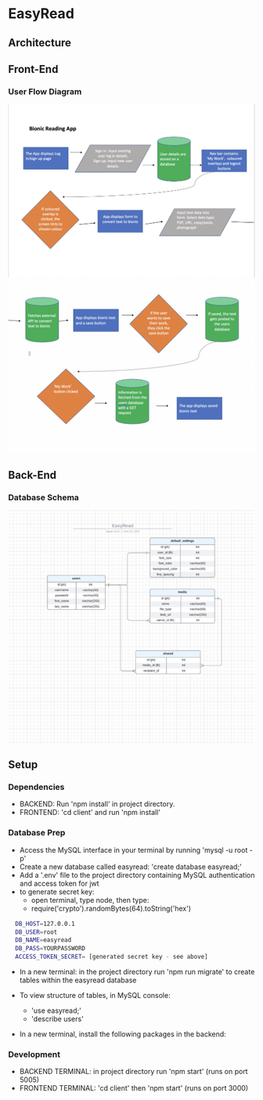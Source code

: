 # EasyRead

## Architecture

## Front-End

### User Flow Diagram

![User Flow Diagram](readme-assets/user-flow-1.png)
![User Flow Diagram](readme-assets/user-flow-2.png)

## Back-End

### Database Schema

![Database Schema](readme-assets/database-schema.png)

## Setup

### Dependencies

- BACKEND: Run 'npm install' in project directory.
- FRONTEND: 'cd client' and run 'npm install'

### Database Prep

- Access the MySQL interface in your terminal by running 'mysql -u root -p'
- Create a new database called easyread: 'create database easyread;'
- Add a '.env' file to the project directory containing MySQL authentication and access token for jwt
- to generate secret key:
  - open terminal, type node, then type:
  - require('crypto').randomBytes(64).toString('hex')

```bash
  DB_HOST=127.0.0.1
  DB_USER=root
  DB_NAME=easyread
  DB_PASS=YOURPASSWORD
  ACCESS_TOKEN_SECRET= [generated secret key - see above]
```

- In a new terminal: in the project directory run 'npm run migrate' to create tables within the easyread database
- To view structure of tables, in MySQL console:

  - 'use easyread;'
  - 'describe users'

- In a new terminal, install the following packages in the backend:

### Development

- BACKEND TERMINAL: in project directory run 'npm start' (runs on port 5005)
- FRONTEND TERMINAL: 'cd client' then 'npm start' (runs on port 3000)
